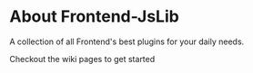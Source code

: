 <h1>About Frontend-JsLib</h1>
A collection of all Frontend's best plugins for your daily needs.
<p>Checkout the wiki pages to get started</p>